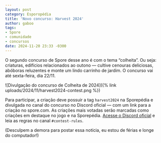 ```yaml
---
layout: post
category: Esporopédia
title: 'Novo concurso: Harvest 2024'
author: gaboo
tags:
- Spore
- comunidade
- concursos
date: 2024-11-20 23:33 -0300
---
```

O segundo concurso de Spore desse ano é com o tema “colheita”. Ou seja: criaturas, edifícios relacionados ao outono — cultive cenouras deliciosas, abóboras reluzentes e monte um lindo carrinho de jardim. O concurso vai até sexta-feira, dia 22/11.

![Divulgação do concurso de Colheita de 2024]({% link uploads/2024/11/harvest2024-contest.png %})

Para participar, a criação deve possuir a tag `harvest2024` na Sporepédia e divulgada no canal do concurso no Discord oficial &mdash; com um link para a criação no spore.com. As criações mais votadas serão marcadas como criações em destaque no jogo e na Sporepédia. [Acesse o Discord oficial](https://discord.gg/sporeofficial) e leia as regras no canal `#contest-rules`.

(Desculpem a demora para postar essa notícia, eu estou de férias e longe do computador!)
